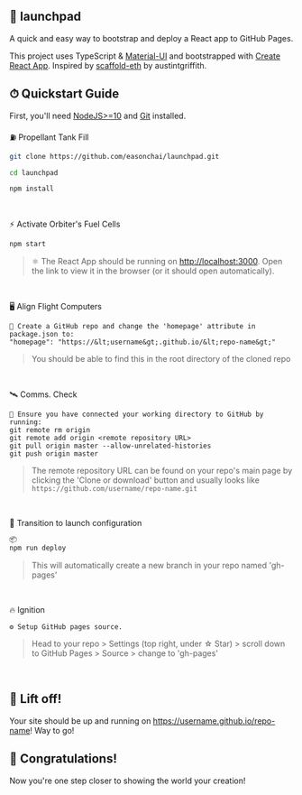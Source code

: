 ## 🚀 launchpad
A quick and easy way to bootstrap and deploy a React app to GitHub Pages.

This project uses TypeScript & [Material-UI](https://material-ui.com/getting-started/installation/) and bootstrapped with [Create React App](https://github.com/facebook/create-react-app).
Inspired by [scaffold-eth](https://github.com/austintgriffith/scaffold-eth) by austintgriffith.
<br />

## ⏱ Quickstart Guide

First, you'll need [NodeJS>=10](https://nodejs.org/en/download/) and [Git](https://git-scm.com/downloads) installed.
<br />

⛽ Propellant Tank Fill 
```bash
git clone https://github.com/easonchai/launchpad.git

cd launchpad

npm install
```
<br />

⚡ Activate Orbiter's Fuel Cells
```bash
npm start
```
>⚛ The React App should be running on [http://localhost:3000](http://localhost:3000). Open the link to view it in the browser (or it should open automatically).

<br />

🖥 Align Flight Computers 
```
📑 Create a GitHub repo and change the 'homepage' attribute in package.json to:
"homepage": "https://&lt;username&gt;.github.io/&lt;repo-name&gt;"
```
>You should be able to find this in the root directory of the cloned repo

<br />

🛰️ Comms. Check <br />

```
📡 Ensure you have connected your working directory to GitHub by running: 
git remote rm origin
git remote add origin <remote repository URL>
git pull origin master --allow-unrelated-histories
git push origin master
```
>The remote repository URL can be found on your repo's main page by clicking the 'Clone or download' button and usually looks like
```https://github.com/username/repo-name.git```

<br />

📀 Transition to launch configuration <br />
```bash
📦 
npm run deploy
``` 
>This will automatically create a new branch in your repo named 'gh-pages'

<br /> 

🔥 Ignition <br />
```
⚙ Setup GitHub pages source.
```
>Head to your repo > Settings (top right, under ☆ Star) > scroll down to GitHub Pages > Source > change to 'gh-pages'

<br />

## 🚀 Lift off!
Your site should be up and running on https://username.github.io/repo-name! Way to go!


## 🎉 Congratulations!
Now you're one step closer to showing the world your creation!
